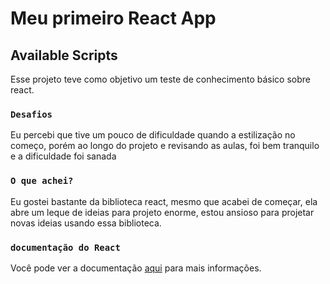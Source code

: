# Meu primeiro React App

[](public/project-react-base.png)



## Available Scripts

Esse projeto teve como objetivo um teste de conhecimento básico sobre react.

### `Desafios`

Eu percebi que tive um pouco de dificuldade quando a estilização no começo, porém ao longo do projeto e revisando 
as aulas, foi bem tranquilo e a dificuldade foi sanada

### `O que achei?`

Eu gostei bastante da biblioteca react, mesmo que acabei de começar, ela abre um leque de ideias para projeto enorme,
estou ansioso para projetar novas ideias usando essa biblioteca.

### `documentação do React`

Você pode ver a documentação [aqui](https://pt-br.legacy.reactjs.org/docs/getting-started.html) para mais informações.
